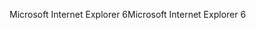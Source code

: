 <span data-ttu-id="53f49-101">Microsoft Internet Explorer 6</span><span class="sxs-lookup"><span data-stu-id="53f49-101">Microsoft Internet Explorer 6</span></span>